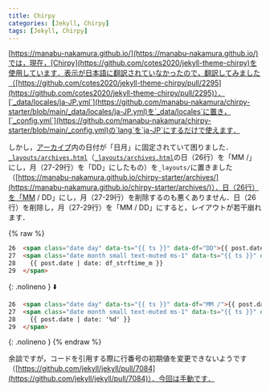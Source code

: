 ```yaml
---
title: Chirpy
categories: [Jekyll, Chirpy]
tags: [Jekyll, Chirpy]
---
```

[https://manabu-nakamura.github.io/](https://manabu-nakamura.github.io/)では，現在，[Chirpy](https://github.com/cotes2020/jekyll-theme-chirpy)を使用しています．表示が日本語に翻訳されていなかったので，翻訳してみました（[https://github.com/cotes2020/jekyll-theme-chirpy/pull/2295](https://github.com/cotes2020/jekyll-theme-chirpy/pull/2295)）．[`_data/locales/ja-JP.yml`](https://github.com/manabu-nakamura/chirpy-starter/blob/main/_data/locales/ja-JP.yml)を`_data/locales`に置き，[`_config.yml`](https://github.com/manabu-nakamura/chirpy-starter/blob/main/_config.yml)の`lang`を`ja-JP`にするだけで使えます．

しかし，[アーカイブ](https://manabu-nakamura.github.io/archives/)内の日付が「日月」に固定されていて困りました．[`_layouts/archives.html`](https://github.com/manabu-nakamura/chirpy-starter/blob/main/_layouts/archives.html)（[`_layouts/archives.html`](https://github.com/cotes2020/jekyll-theme-chirpy/blob/master/_layouts/archives.html)の日（26行）を「MM /」にし，月（27-29行）を「DD」にしたもの）を`_layouts/`に置きました（[https://manabu-nakamura.github.io/chirpy-starter/archives/](https://manabu-nakamura.github.io/chirpy-starter/archives/)）．日（26行）を「MM / DD」にし，月（27-29行）を削除するのも悪くありません．日（26行）を削除し，月（27-29行）を「MM / DD」にすると，レイアウトが若干崩れます．

{% raw %}
```html
26  <span class="date day" data-ts="{{ ts }}" data-df="DD">{{ post.date | date: '%d' }}</span>
27  <span class="date month small text-muted ms-1" data-ts="{{ ts }}" data-df="{{ df_dayjs_m }}">
28    {{ post.date | date: df_strftime_m }}
29  </span>
```
{: .nolineno }
⬇️
```html
26  <span class="date day" data-ts="{{ ts }}" data-df="MM /">{{ post.date | date: '%m /' }}</span>
27  <span class="date month small text-muted ms-1" data-ts="{{ ts }}" data-df="DD">
28    {{ post.date | date: '%d' }}
29  </span>
```
{: .nolineno }
{% endraw %}

余談ですが，コードを引用する際に行番号の初期値を変更できないようです（[https://github.com/jekyll/jekyll/pull/7084](https://github.com/jekyll/jekyll/pull/7084)）．今回は手動です．